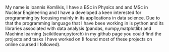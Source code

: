 My name is Ioannis Komlikis, I have a BSc in Physics and and MSc in Nuclear Engineering and I have a developed a keen interested for programming
by focusing mainly in its applications in data science. Due to that the programming language that I have beee working in is python and its libraries
associated with data analysis (pandas, numpy,matplotlib) and Machine learning (scikitleanr,pytorch)
in my github page you could find the projects and tasks I have worked on (I found most of these projects on online coursed I followed).

